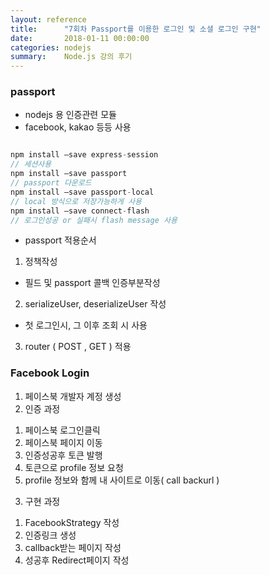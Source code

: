```yaml
---
layout: reference
title:      "7회차 Passport를 이용한 로그인 및 소셜 로그인 구현"
date:       2018-01-11 00:00:00
categories: nodejs
summary:    Node.js 강의 후기
---
```


### passport

- nodejs 용 인증관련 모듈
- facebook, kakao 등등 사용

```javascript

npm install –save express-session
// 세션사용
npm install –save passport
// passport 다운로드
npm install –save passport-local
// local 방식으로 저장가능하게 사용
npm install –save connect-flash
// 로그인성공 or 실패시 flash message 사용

```

- passport 적용순서
1. 정책작성 
 - 필드 및 passport 콜백 인증부분작성
2. serializeUser, deserializeUser 작성
 - 첫 로그인시, 그 이후 조회 시 사용
3. router (  POST , GET ) 적용

### Facebook Login

1. 페이스북 개발자 계정 생성
2. 인증 과정
 1) 페이스북 로그인클릭
 2) 페이스북 페이지 이동
 3) 인증성공후 토큰 발행
 4) 토큰으로 profile 정보 요청
 5) profile 정보와 함께 내 사이트로 이동( call backurl )
3. 구현 과정
 1) FacebookStrategy 작성
 2) 인증링크 생성
 3) callback받는 페이지 작성
 4) 성공후 Redirect페이지 작성

